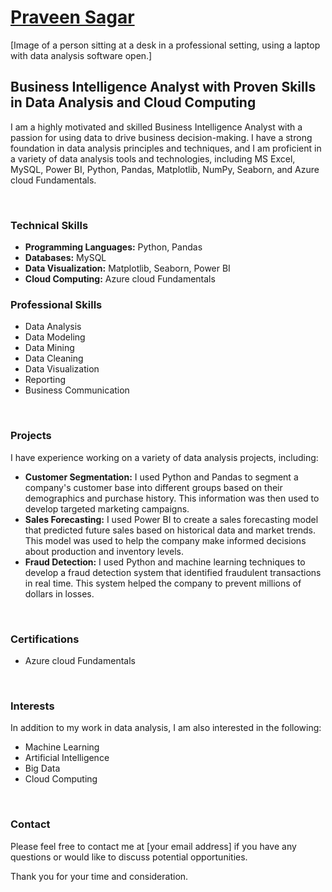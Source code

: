 # [Praveen Sagar](https://github.com/[praveensagar37])

[Image of a person sitting at a desk in a professional setting, using a laptop with data analysis software open.]

## Business Intelligence Analyst with Proven Skills in Data Analysis and Cloud Computing

I am a highly motivated and skilled Business Intelligence Analyst with a passion for using data to drive business decision-making. I have a strong foundation in data analysis principles and techniques, and I am proficient in a variety of data analysis tools and technologies, including MS Excel, MySQL, Power BI, Python, Pandas, Matplotlib, NumPy, Seaborn, and Azure cloud Fundamentals.

<br>

### Technical Skills

* **Programming Languages:** Python, Pandas
* **Databases:** MySQL
* **Data Visualization:** Matplotlib, Seaborn, Power BI
* **Cloud Computing:** Azure cloud Fundamentals

### Professional Skills

* Data Analysis
* Data Modeling
* Data Mining
* Data Cleaning
* Data Visualization
* Reporting
* Business Communication

<br>

### Projects

I have experience working on a variety of data analysis projects, including:

* **Customer Segmentation:** I used Python and Pandas to segment a company's customer base into different groups based on their demographics and purchase history. This information was then used to develop targeted marketing campaigns.
* **Sales Forecasting:** I used Power BI to create a sales forecasting model that predicted future sales based on historical data and market trends. This model was used to help the company make informed decisions about production and inventory levels.
* **Fraud Detection:** I used Python and machine learning techniques to develop a fraud detection system that identified fraudulent transactions in real time. This system helped the company to prevent millions of dollars in losses.

<br>

### Certifications

* Azure cloud Fundamentals

<br>

### Interests

In addition to my work in data analysis, I am also interested in the following:

* Machine Learning
* Artificial Intelligence
* Big Data
* Cloud Computing

<br>

### Contact

Please feel free to contact me at [your email address] if you have any questions or would like to discuss potential opportunities.

Thank you for your time and consideration.
